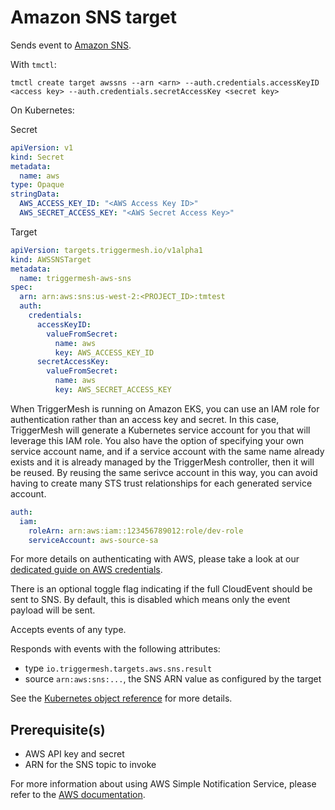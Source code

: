 # Amazon SNS target

Sends event to [Amazon SNS](https://aws.amazon.com/sns/).

With `tmctl`:

```
tmctl create target awssns --arn <arn> --auth.credentials.accessKeyID <access key> --auth.credentials.secretAccessKey <secret key>
```

On Kubernetes:

Secret

```yaml
apiVersion: v1
kind: Secret
metadata:
  name: aws
type: Opaque
stringData:
  AWS_ACCESS_KEY_ID: "<AWS Access Key ID>"
  AWS_SECRET_ACCESS_KEY: "<AWS Secret Access Key>"
```

Target

```yaml
apiVersion: targets.triggermesh.io/v1alpha1
kind: AWSSNSTarget
metadata:
  name: triggermesh-aws-sns
spec:
  arn: arn:aws:sns:us-west-2:<PROJECT_ID>:tmtest
  auth:
    credentials:
      accessKeyID:
        valueFromSecret:
          name: aws
          key: AWS_ACCESS_KEY_ID
      secretAccessKey:
        valueFromSecret:
          name: aws
          key: AWS_SECRET_ACCESS_KEY
```

When TriggerMesh is running on Amazon EKS, you can use an IAM role for authentication rather than an access key and secret. In this case, TriggerMesh will generate a Kubernetes service account for you that will leverage this IAM role. You also have the option of specifying your own service account name, and if a service account with the same name already exists and it is already managed by the TriggerMesh controller, then it will be reused. By reusing the same serivce account in this way, you can avoid having to create many STS trust relationships for each generated service account.

```yaml
auth:
  iam:
    roleArn: arn:aws:iam::123456789012:role/dev-role
    serviceAccount: aws-source-sa
```

For more details on authenticating with AWS, please take a look at our [dedicated guide on AWS credentials](../guides/credentials/awscredentials.md).

There is an optional toggle flag indicating if the full CloudEvent should be sent
to SNS. By default, this is disabled which means only the event payload
will be sent.

Accepts events of any type.

Responds with events with the following attributes:

* type `io.triggermesh.targets.aws.sns.result`
* source `arn:aws:sns:...`, the SNS ARN value as configured by the target

See the [Kubernetes object reference](../../reference/targets/#targets.triggermesh.io/v1alpha1.AWSSNSTarget) for more details.

## Prerequisite(s)

- AWS API key and secret
- ARN for the SNS topic to invoke

For more information about using AWS Simple Notification Service, please refer to the [AWS documentation][docs].

[ce]: https://cloudevents.io/
[docs]: https://docs.aws.amazon.com/sns/
[ce-jsonformat]: https://github.com/cloudevents/spec/blob/v1.0/json-format.md
